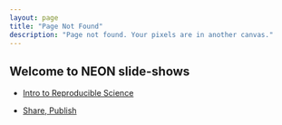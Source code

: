 ```yaml
---
layout: page
title: "Page Not Found"
description: "Page not found. Your pixels are in another canvas."
---
```



## Welcome to NEON slide-shows


* <a href="{{site.baseurl}}/slide-shows/intro-reprod-science.html" target="_blank">Intro to Reproducible Science</a>

* <a href="{{site.baseurl}}/slide-shows/share-publish-archive-slideshow.html" target="_blank">Share, Publish</a>
